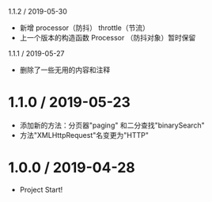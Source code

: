 1.1.2 / 2019-05-30

  * 新增 processor（防抖） throttle（节流）
  * 上一个版本的构造函数 Processor （防抖对象）暂时保留

1.1.1 / 2019-05-27

  * 删除了一些无用的内容和注释

1.1.0 / 2019-05-23
==================
  
  * 添加新的方法：分页器"paging" 和二分查找"binarySearch"
  * 方法"XMLHttpRequest"名变更为"HTTP"

1.0.0 / 2019-04-28
==================

  * Project Start!
